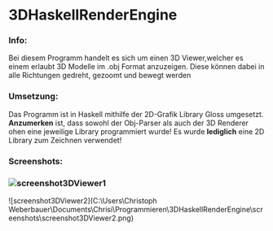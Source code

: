 # 3DHaskellRenderEngine

### Info:

Bei diesem Programm handelt es sich um einen 3D Viewer,welcher es einem erlaubt 3D Modelle im .obj Format anzuzeigen. Diese können dabei in alle Richtungen gedreht, gezoomt und bewegt werden

### Umsetzung:

Das Programm ist in Haskell mithilfe der 2D-Grafik Library Gloss umgesetzt. **Anzumerken** ist, dass sowohl der Obj-Parser als auch der 3D Renderer ohen eine jeweilige Library programmiert wurde! Es wurde **lediglich** eine 2D Library zum Zeichnen verwendet!

### Screenshots:

### <img src="C:\Users\Christoph Weberbauer\Documents\Chrisi\Programmieren\3DHaskellRenderEngine\screenshots\screenshot3DViewer1.png" alt="screenshot3DViewer1"  />



![screenshot3DViewer2](C:\Users\Christoph Weberbauer\Documents\Chrisi\Programmieren\3DHaskellRenderEngine\screenshots\screenshot3DViewer2.png)